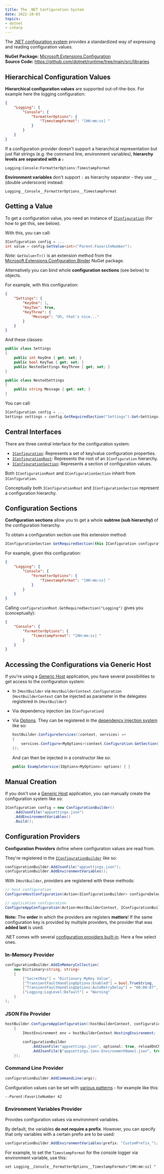 ```yaml
---
title: The .NET Configuration System
date: 2022-10-03
topics:
- dotnet
- csharp
---
```


The [.NET configuration system](https://learn.microsoft.com/en-us/dotnet/core/extensions/configuration) provides a standardized way of expressing and reading configuration values.

**NuGet Package:** [Microsoft.Extensions.Configuration](https://www.nuget.org/packages/Microsoft.Extensions.Configuration/) \
**Source Code:** <https://github.com/dotnet/runtime/tree/main/src/libraries>

## Hierarchical Configuration Values

**Hierarchical configuration values** are supported out-of-the-box. For example here the logging configuration:

```json
{
    "Logging": {
        "Console": {
            "FormatterOptions": {
                "TimestampFormat": "[HH:mm:ss] "
            }
        }
    }
}
```

If a configuration provider doesn't support a hierarchical representation but just flat strings (e.g. the command line, environment variables), **hierarchy levels are separated with a `:`**

    Logging:Console:FormatterOptions:TimestampFormat

**Environment variables** don't support `:` as hierarchy separator - they use `__` (double underscore) instead:

    Logging__Console__FormatterOptions__TimestampFormat

## Getting a Value

To get a configuration value, you need an instance of [`IConfiguration`](https://learn.microsoft.com/en-us/dotnet/api/microsoft.extensions.configuration.iconfiguration?view=dotnet-plat-ext-6.0) (for how to get this, see below).

With this, you can call:

```c#
IConfiguration config = ...
int value = config.GetValue<int>("Parent:FavoriteNumber");
```

*Note:* `GetValue<T>()` is an extension method from the [Microsoft.Extensions.Configuration.Binder](https://www.nuget.org/packages/Microsoft.Extensions.Configuration.Binder/) NuGet package.

Alternatively you can bind whole **configuration sections** (see below) to objects.

For example, with this configuration:

```json
{
    "Settings": {
        "KeyOne": 1,
        "KeyTwo": true,
        "KeyThree": {
            "Message": "Oh, that's nice..."
        }
    }
}
```

And these classes:

```c#
public class Settings
{
    public int KeyOne { get; set; }
    public bool KeyTwo { get; set; }
    public NestedSettings KeyThree { get; set; }
}

public class NestedSettings
{
    public string Message { get; set; }
}
```

You can call:

```c#
IConfiguration config = ...
Settings settings = config.GetRequiredSection("Settings").Get<Settings>();
```

## Central Interfaces

There are three central interface for the configuration system:

* [`IConfiguration`](https://learn.microsoft.com/en-us/dotnet/api/microsoft.extensions.configuration.iconfiguration?view=dotnet-plat-ext-6.0): Represents a set of key/value configuration properties.
* [`IConfigurationRoot`](https://learn.microsoft.com/en-us/dotnet/api/microsoft.extensions.configuration.iconfigurationroot?view=dotnet-plat-ext-6.0): Represents the root of an `IConfiguration` hierarchy.
* [`IConfigurationSection`](https://learn.microsoft.com/en-us/dotnet/api/microsoft.extensions.configuration.iconfigurationsection?view=dotnet-plat-ext-6.0): Represents a section of configuration values.

Both `IConfigurationRoot` and `IConfigurationSection` inherit from `IConfiguration`.

Conceptually both `IConfigurationRoot` and `IConfigurationSection` represent a configuration hierarchy.

## Configuration Sections

**Configuration sections** allow you to get a whole **subtree (sub hierarchy)** of the configuration hierarchy.

To obtain a configuration section use this extension method:

```c#
IConfigurationSection GetRequiredSection(this IConfiguration configuration, string key)
```

For example, given this configuration:

```json
{
    "Logging": {
        "Console": {
            "FormatterOptions": {
                "TimestampFormat": "[HH:mm:ss] "
            }
        }
    }
}
```

Calling `configurationRoot.GetRequiredSection("Logging")` gives you (conceptually):

```json
{
    "Console": {
        "FormatterOptions": {
            "TimestampFormat": "[HH:mm:ss] "
        }
    }
}
```

## Accessing the Configurations via Generic Host

If you're using a [Generic Host](GenericHost.md) application, you have several possibilities to get access to the configuration system:

* In `IHostBuilder` via `HostBuilderContext.Configuration` (`HostBuilderContext` can be injected as parameter in the delegates registered in `IHostBuilder`)
* Via dependency injection (as `IConfiguration`)
* Via [Options](https://learn.microsoft.com/en-us/dotnet/core/extensions/options). They can be registered in the [dependency injection system](dependency-injection.md) like so:

  ```c#
  hostBuilder.ConfigureServices((context, services) =>
  {
      services.Configure<MyOptions>(context.Configuration.GetSection("MyOptions"));
  });
  ```

  And can then be injected in a constructor like so:

  ```c#
  public ExampleService(IOptions<MyOptions> options) { }
  ```

## Manual Creation

If you don't use a [Generic Host](GenericHost.md) application, you can manually create the configuration system like so:

```c#
IConfiguration config = new ConfigurationBuilder()
    .AddJsonFile("appsettings.json")
    .AddEnvironmentVariables()
    .Build();
```

## Configuration Providers

**Configuration Providers** define where configuration values are read from.

They're registered in the [`IConfigurationBuilder`](https://learn.microsoft.com/en-us/dotnet/api/microsoft.extensions.configuration.iconfigurationbuilder?view=dotnet-plat-ext-6.0) like so:

```c#
configurationBuilder.AddJsonFile("appsettings.json");
configurationBuilder.AddEnvironmentVariables();
```

With `IHostBuilder`, providers are registered with these methods:

```c#
// host configuration
ConfigureHostConfiguration(Action<IConfigurationBuilder> configureDelegate);

// application configuration
ConfigureAppConfiguration(Action<HostBuilderContext, IConfigurationBuilder> configureDelegate);
```

**Note:** The **order** in which the providers are registers **matters**! If the same configuration key is provided by multiple providers, the provider that was **added last** is used.

.NET comes with several [configuration providers built-in](https://learn.microsoft.com/en-us/dotnet/core/extensions/configuration-providers). Here a few select ones.

### In-Memory Provider

```c#
configurationBuilder.AddInMemoryCollection(
    new Dictionary<string, string>
    {
        ["SecretKey"] = "Dictionary MyKey Value",
        ["TransientFaultHandlingOptions:Enabled"] = bool.TrueString,
        ["TransientFaultHandlingOptions:AutoRetryDelay"] = "00:00:07",
        ["Logging:LogLevel:Default"] = "Warning"
    }
);
```

### JSON File Provider

```c#
hostBuilder.ConfigureAppConfiguration((hostBuilderContext, configurationBuilder) =>
    {
        IHostEnvironment env = hostBuilderContext.HostingEnvironment;

        configurationBuilder
            .AddJsonFile("appsettings.json", optional: true, reloadOnChange: true)
            .AddJsonFile($"appsettings.{env.EnvironmentName}.json", true, true);
    });
```

### Command Line Provider

```c#
configurationBuilder.AddCommandLine(args);
```

Configuration values can be set with [various patterns](https://learn.microsoft.com/en-us/dotnet/core/extensions/configuration-providers#command-line-configuration-provider) - for example like this:

```
--Parent:FavoriteNumber 42
```

### Environment Variables Provider

Provides configuration values via environment variables.

By default, the variables **do not require a prefix**. However, you can specify that only variables with a certain prefix are to be used:

```c#
configurationBuilder.AddEnvironmentVariables(prefix: "CustomPrefix_");
```

For example, to set the `TimestampFormat` for the console logger via environment variable, use this:

```
set Logging__Console__FormatterOptions__TimestampFormat="[HH:mm:ss] "
```
